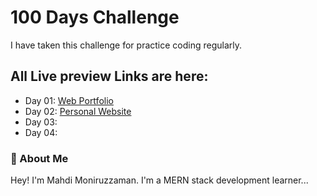 
# 100 Days Challenge

I have taken this challenge for practice coding regularly.


## All Live preview Links are here:

- Day 01: [Web Portfolio](https://dev-mahdimonir.github.io/Web-Portfolio/)
- Day 02: [Personal Website](https://dev-mahdimonir.github.io/personal-website/)
- Day 03: 
- Day 04: 


### 🚀 About Me
Hey! I'm Mahdi Moniruzzaman. I'm a MERN stack development learner...

